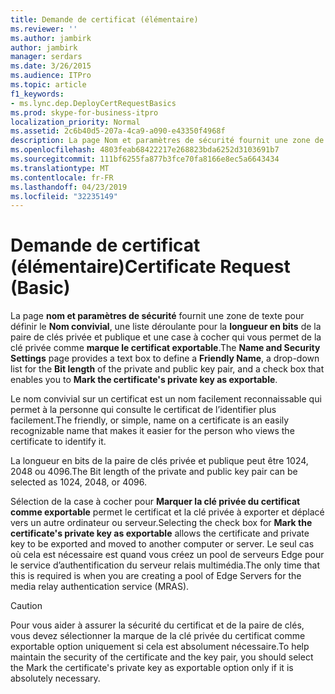 ```yaml
---
title: Demande de certificat (élémentaire)
ms.reviewer: ''
ms.author: jambirk
author: jambirk
manager: serdars
ms.date: 3/26/2015
ms.audience: ITPro
ms.topic: article
f1_keywords:
- ms.lync.dep.DeployCertRequestBasics
ms.prod: skype-for-business-itpro
localization_priority: Normal
ms.assetid: 2c6b40d5-207a-4ca9-a090-e43350f4968f
description: La page Nom et paramètres de sécurité fournit une zone de texte pour définir le nom convivial, une liste déroulante pour la longueur en bits de la paire de clés privée et publique et une case à cocher qui vous permet de marquer la clé privée du certificat comme exportable.
ms.openlocfilehash: 4803feab68422217e268823bda6252d3103691b7
ms.sourcegitcommit: 111bf6255fa877b3fce70fa8166e8ec5a6643434
ms.translationtype: MT
ms.contentlocale: fr-FR
ms.lasthandoff: 04/23/2019
ms.locfileid: "32235149"
---
```

# <a name="certificate-request-basic"></a><span data-ttu-id="0cfc1-103">Demande de certificat (élémentaire)</span><span class="sxs-lookup"><span data-stu-id="0cfc1-103">Certificate Request (Basic)</span></span>
 
<span data-ttu-id="0cfc1-104">La page **nom et paramètres de sécurité** fournit une zone de texte pour définir le **Nom convivial**, une liste déroulante pour la **longueur en bits** de la paire de clés privée et publique et une case à cocher qui vous permet de la clé privée comme **marque le certificat exportable**.</span><span class="sxs-lookup"><span data-stu-id="0cfc1-104">The **Name and Security Settings** page provides a text box to define a **Friendly Name**, a drop-down list for the **Bit length** of the private and public key pair, and a check box that enables you to **Mark the certificate's private key as exportable**.</span></span>
  
<span data-ttu-id="0cfc1-105">Le nom convivial sur un certificat est un nom facilement reconnaissable qui permet à la personne qui consulte le certificat de l’identifier plus facilement.</span><span class="sxs-lookup"><span data-stu-id="0cfc1-105">The friendly, or simple, name on a certificate is an easily recognizable name that makes it easier for the person who views the certificate to identify it.</span></span>
  
<span data-ttu-id="0cfc1-106">La longueur en bits de la paire de clés privée et publique peut être 1024, 2048 ou 4096.</span><span class="sxs-lookup"><span data-stu-id="0cfc1-106">The Bit length of the private and public key pair can be selected as 1024, 2048, or 4096.</span></span>
  
<span data-ttu-id="0cfc1-107">Sélection de la case à cocher pour **Marquer la clé privée du certificat comme exportable** permet le certificat et la clé privée à exporter et déplacé vers un autre ordinateur ou serveur.</span><span class="sxs-lookup"><span data-stu-id="0cfc1-107">Selecting the check box for **Mark the certificate's private key as exportable** allows the certificate and private key to be exported and moved to another computer or server.</span></span> <span data-ttu-id="0cfc1-108">Le seul cas où cela est nécessaire est quand vous créez un pool de serveurs Edge pour le service d’authentification du serveur relais multimédia.</span><span class="sxs-lookup"><span data-stu-id="0cfc1-108">The only time that this is required is when you are creating a pool of Edge Servers for the media relay authentication service (MRAS).</span></span>
  
> [!CAUTION]
> <span data-ttu-id="0cfc1-109">Pour vous aider à assurer la sécurité du certificat et de la paire de clés, vous devez sélectionner la marque de la clé privée du certificat comme exportable option uniquement si cela est absolument nécessaire.</span><span class="sxs-lookup"><span data-stu-id="0cfc1-109">To help maintain the security of the certificate and the key pair, you should select the Mark the certificate's private key as exportable option only if it is absolutely necessary.</span></span> 
  

